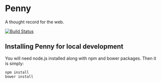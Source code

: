 # Penny

A thought record for the web.

[![Build Status](https://travis-ci.org/johnwalley/Penny.svg?branch=master)](https://travis-ci.org/johnwalley/Penny)

## Installing Penny for local development

You will need node.js installed along with npm and bower packages. Then it is simply:

````
npm install
bower install
````
